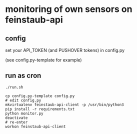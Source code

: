 # monitoring of own sensors on feinstaub-api

## config

set your API_TOKEN (and PUSHOVER tokens) in config.py

(see config.py-template for example)

## run as cron

```
./run.sh
```

```
cp config.py-template config.py
# edit config.py
mkvirtualenv feinstaub-api-client -p /usr/bin/python3
pip install -r requirements.txt
python monitor.py
deactivate
# re-enter
workon feinstaub-api-client
```


